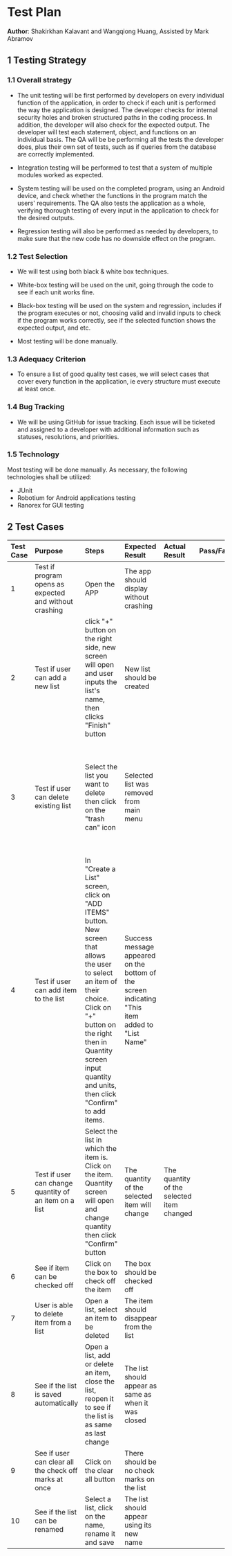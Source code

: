 # Test Plan

**Author**: Shakirkhan Kalavant and Wangqiong Huang, Assisted by Mark Abramov

## 1 Testing Strategy

### 1.1 Overall strategy

- The unit testing will be first performed by developers on every individual function of the application, in order to check if each unit is performed the way the application is designed. The developer checks for internal security holes and broken structured paths in the coding process. In addition, the developer will also check for the expected output. The developer will test each statement, object, and functions on an individual basis. The QA will be be performing all the tests the developer does, plus their own set of tests, such as if queries from the database are correctly implemented.

- Integration testing will be performed to test that a system of multiple modules worked as expected.

- System testing will be used on the completed program, using an Android device, and check whether the functions in the program match the users' requirements. The QA also tests the application as a whole, verifying thorough testing of every input in the application to check for the desired outputs.

- Regression testing will also be performed as needed by developers, to make sure that the new code has no downside effect on the program.

### 1.2 Test Selection

- We will test using both black & white box techniques.

- White-box testing will be used on the unit, going through the code to see if each unit works fine.

- Black-box testing will be used on the system and regression, includes if the program executes or not, choosing valid and invalid inputs to check if the program works correctly, see if the selected function shows the expected output, and etc.

 - Most testing will be done manually.


### 1.3 Adequacy Criterion

- To ensure a list of good quality test cases, we will select cases that cover every function in the application, ie every structure must execute at least once.

### 1.4 Bug Tracking

- We will be using GitHub for issue tracking. Each issue will be ticketed and assigned to a developer with additional information such as statuses, resolutions, and priorities.

### 1.5 Technology

Most testing will be done manually. As necessary, the following technologies shall be utilized:
 - JUnit
 - Robotium for Android applications testing
 - Ranorex for GUI testing

## 2 Test Cases
|Test Case|Purpose|Steps| Expected Result | Actual Result |Pass/Fail|Additional Information|
|:---|:---|:---|:---|:---|:---|:---|
|1 | Test if program opens as expected and without crashing | Open the APP| The app should display without crashing| |  | |
|2 | Test if user can add a new list| click "+" button on the right side, new screen will open and user inputs the list's name, then clicks "Finish" button | New list should be created |  | | |
|3 | Test if user can delete existing list | Select the list you want to delete then click on the "trash can" icon| Selected list was removed from main menu | | | There is another way to delete the list, while you are in the selected item by clicking on "Trash can" logo. Confirmation modal will pop up.|
|4 |Test if user can add item to the list | In "Create a List" screen, click on "ADD ITEMS" button. New screen that allows the user to select an item of their choice. Click on "+" button on the right then in Quantity screen input quantity and units, then click "Confirm" to add items. | Success message appeared on the bottom of the screen indicating "This item added to "List Name"| || There is another way to add an item to the list. While in the selected list, click on "+" button on top of the screen, then item screens open's then select the item by clicking "+" button then Quantity screen pops-up, then input the quantity, then click "Confirm" button.|
|5 | Test if user can change quantity of an item on a list | Select the list in which the item is. Click on the item. Quantity screen will open and change quantity then click "Confirm" button | The quantity of the selected item will change | The quantity of the selected item changed |  | |
|6|See if item can be checked off|Click on the box to check off the item|The box should be checked off| | | |
|7|User is able to delete item from a list|Open a list, select an item to be deleted| The item should disappear from the list| | | |
|8|See if the list is saved automatically|Open a list, add or delete an item, close the list, reopen it to see if the list is as same as last change|The list should appear as same as when it was closed| | | |
|9|See if user can clear all the check off marks at once|Click on the clear all button|There should be no check marks on the list| | | |
|10|See if the list can be renamed|Select a list, click on the name, rename it and save| The list should appear using its new name| | | |
